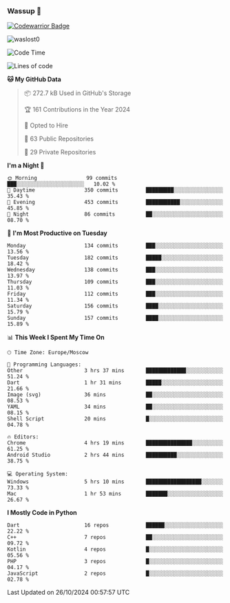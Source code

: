 ### Wassup 👋

[![Codewarrior Badge](https://www.codewars.com/users/waslost/badges/small)](https://www.codewars.com/users/waslost)

<p align="left"> <img src="https://komarev.com/ghpvc/?username=waslost0" alt="waslost0" /></p>

<!--START_SECTION:waka-->
![Code Time](http://img.shields.io/badge/Code%20Time-4%2C980%20hrs%2059%20mins-blue)

![Lines of code](https://img.shields.io/badge/From%20Hello%20World%20I%27ve%20Written-1.5%20million%20lines%20of%20code-blue)

**🐱 My GitHub Data** 

> 📦 272.7 kB Used in GitHub's Storage 
 > 
> 🏆 161 Contributions in the Year 2024
 > 
> 💼 Opted to Hire
 > 
> 📜 63 Public Repositories 
 > 
> 🔑 29 Private Repositories 
 > 
**I'm a Night 🦉** 

```text
🌞 Morning                99 commits          ███░░░░░░░░░░░░░░░░░░░░░░   10.02 % 
🌆 Daytime                350 commits         █████████░░░░░░░░░░░░░░░░   35.43 % 
🌃 Evening                453 commits         ███████████░░░░░░░░░░░░░░   45.85 % 
🌙 Night                  86 commits          ██░░░░░░░░░░░░░░░░░░░░░░░   08.70 % 
```
📅 **I'm Most Productive on Tuesday** 

```text
Monday                   134 commits         ███░░░░░░░░░░░░░░░░░░░░░░   13.56 % 
Tuesday                  182 commits         █████░░░░░░░░░░░░░░░░░░░░   18.42 % 
Wednesday                138 commits         ███░░░░░░░░░░░░░░░░░░░░░░   13.97 % 
Thursday                 109 commits         ███░░░░░░░░░░░░░░░░░░░░░░   11.03 % 
Friday                   112 commits         ███░░░░░░░░░░░░░░░░░░░░░░   11.34 % 
Saturday                 156 commits         ████░░░░░░░░░░░░░░░░░░░░░   15.79 % 
Sunday                   157 commits         ████░░░░░░░░░░░░░░░░░░░░░   15.89 % 
```


📊 **This Week I Spent My Time On** 

```text
🕑︎ Time Zone: Europe/Moscow

💬 Programming Languages: 
Other                    3 hrs 37 mins       █████████████░░░░░░░░░░░░   51.24 % 
Dart                     1 hr 31 mins        █████░░░░░░░░░░░░░░░░░░░░   21.66 % 
Image (svg)              36 mins             ██░░░░░░░░░░░░░░░░░░░░░░░   08.53 % 
YAML                     34 mins             ██░░░░░░░░░░░░░░░░░░░░░░░   08.15 % 
Shell Script             20 mins             █░░░░░░░░░░░░░░░░░░░░░░░░   04.78 % 

🔥 Editors: 
Chrome                   4 hrs 19 mins       ███████████████░░░░░░░░░░   61.25 % 
Android Studio           2 hrs 44 mins       ██████████░░░░░░░░░░░░░░░   38.75 % 

💻 Operating System: 
Windows                  5 hrs 10 mins       ██████████████████░░░░░░░   73.33 % 
Mac                      1 hr 53 mins        ███████░░░░░░░░░░░░░░░░░░   26.67 % 
```

**I Mostly Code in Python** 

```text
Dart                     16 repos            ██████░░░░░░░░░░░░░░░░░░░   22.22 % 
C++                      7 repos             ██░░░░░░░░░░░░░░░░░░░░░░░   09.72 % 
Kotlin                   4 repos             █░░░░░░░░░░░░░░░░░░░░░░░░   05.56 % 
PHP                      3 repos             █░░░░░░░░░░░░░░░░░░░░░░░░   04.17 % 
JavaScript               2 repos             █░░░░░░░░░░░░░░░░░░░░░░░░   02.78 % 
```




 Last Updated on 26/10/2024 00:57:57 UTC
<!--END_SECTION:waka-->

